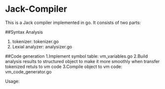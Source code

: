 # Jack-Compiler

This is a Jack compiler implemented in go. It consists of two parts:

##Syntax Analysis
1. tokenizer: tokenizer.go
2. Lexial analyzer: analysizer.go

##Code generation
1.Implement symbol table: vm_variables.go
2.Build analysis results to structured object to make it more smoothly when transfer tokenized retuls to vm code
3.Compile object to vm code: vm_code_generator.go

Usage: 
